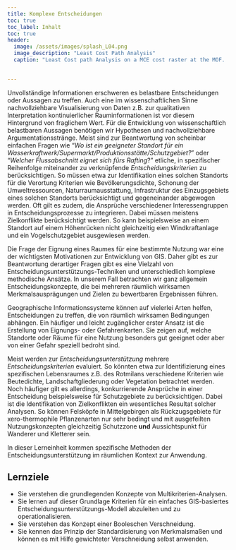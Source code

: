 ```yaml
---
title: Komplexe Entscheidungen 
toc: true
toc_label: Inhalt
toc: true
header:
  image: /assets/images/splash_L04.png
  image_description: "Least Cost Path Analysis"
  caption: "Least Cost path Analysis on a MCE cost raster at the MOF.  CC0 AG gisma s²r"
  

---
```



Unvollständige Informationen erschweren es belastbare Entscheidungen oder Aussagen zu treffen. Auch eine im wissenschaftlichen Sinne nachvollziehbare Visualisierung von Daten z.B. zur qualitativen Interpretation kontinuierlicher Rauminformationen ist vor diesem Hintergrund von fraglichem Wert. Für die Entwicklung von wissenschaftlich belastbaren Aussagen benötigen wir Hypothesen und nachvollziehbare Argumentationsstränge. Meist sind zur Beantwortung von scheinbar einfachen Fragen wie “*Wo ist ein geeigneter Standort für ein Wasserkraftwerk/Supermarkt/Produktionsstätte/Schutzgebiet?*” oder “*Welcher Flussabschnitt eignet sich fürs Rafting*?” etliche, in spezifischer Reihenfolge miteinander zu verknüpfende *Entscheidungskriterien* zu berücksichtigen. So müssen etwa zur Identifikation eines solchen Standorts für die Verortung Kriterien wie Bevölkerungsdichte, Schonung der Umweltressourcen, Naturraumausstattung, Infrastruktur des Einzugsgebiets eines solchen Standorts berücksichtigt und gegeneinander abgewogen werden. Oft gilt es zudem, die Ansprüche verschiedener Interessengruppen in Entscheidungsprozesse zu integrieren. Dabei müssen meistens Zielkonflikte berücksichtigt werden. So kann beispielsweise an einem Standort auf einem Höhenrücken nicht gleichzeitig eien Windkraftanlage und ein Vogelschutzgebiet ausgewiesen werden.

Die Frage der Eignung eines Raumes für eine bestimmte Nutzung war eine der wichtigsten Motivationen zur Entwicklung von GIS. Daher gibt es zur Beantwortung derartiger Fragen gibt es eine Vielzahl von Entscheidungsunterstützungs-Techniken und unterschiedlich komplexe methodische Ansätze. In unserem Fall betrachten wir ganz allgemein Entscheidungskonzepte, die bei mehreren räumlich wirksamen Merkmalsausprägungen und Zielen zu bewertbaren Ergebnissen führen.

Geographische Informationssysteme können auf vielerlei Arten helfen, Entscheidungen zu treffen, die von räumlich wirksamen Bedingungen abhängen. Ein häufiger und leicht zugänglicher erster Ansatz ist die Erstellung von Eignungs- oder Gefahrenkarten. Sie zeigen auf, welche Standorte oder Räume für eine Nutzung besonders gut geeignet oder aber von einer Gefahr speziell bedroht sind. 

Meist werden zur *Entscheidungsunterstützung* mehrere *Entscheidungskriterien* evaluiert. So könnten etwa zur Identifizierung eines spezifischen Lebensraumes z.B. des Rotmilans verschiedene Kriterien wie Beutedichte, Landschaftgliederung oder Vegetation betrachtet werden. Noch häufiger gilt es allerdings, konkurrierende Ansprüche in einer Entscheidung beispielsweise für Schutzgebiete zu berücksichtigen. Dabei ist die Identifikation von Zielkonflikten ein wesentliches Resultat solcher Analysen. So können Felsköpfe in Mittelgebirgen als Rückzugsgebiete für xero-thermophile Pflanzenarten nur sehr bedingt und mit ausgefeilten Nutzungskonzepten gleichzeitig Schutzzone **und** Aussichtspunkt für Wanderer und Kletterer sein.

In dieser Lerneinheit kommen spezifische Methoden der Entscheidungsunterstützung im räumlichen Kontext zur Anwendung. 

## Lernziele

*  Sie verstehen die grundlegenden Konzepte von Multikriterien-Analysen.
*  Sie lernen auf dieser Grundlage Kriterien für ein einfaches GIS-basiertes Entscheidungsunterstützungs-Modell abzuleiten und zu operationalisieren.
*  Sie verstehen das Konzept einer Booleschen Verschneidung.
*  Sie kennen das Prinzip der Standardisierung von Merkmalsmaßen und können es mit Hilfe gewichteter Verschneidung selbst anwenden.
